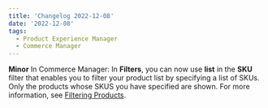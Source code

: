 ```yaml
---
title: 'Changelog 2022-12-08'
date: '2022-12-08'
tags:
  - Product Experience Manager
  - Commerce Manager
---
```

**Minor** In Commerce Manager: In **Filters**, you can now use **list** in the **SKU** filter that enables you to filter your product list by specifying a list of SKUs. Only the products whose SKUS you have specified are shown. For more information, see [Filtering Products](/docs/pxm/products/pxm-product-configuration#filtering-products).
